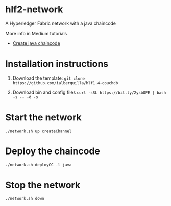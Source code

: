 # hlf2-network
A Hyperledger Fabric network with a java chaincode

More info in Medium tutorials
* [Create java chaincode](https://medium.com/coinmonks/how-to-create-a-java-chaincode-and-deploy-in-a-hyperledger-fabric-2-network-65199e5f645d) 

# Installation instructions

1. Download the template:
`git clone https://github.com/ialberquilla/hlf1.4-couchdb`

2. Download bin and config files
`curl -sSL https://bit.ly/2ysbOFE | bash -s -- -d -s`


# Start the network
`./network.sh up createChannel`

# Deploy the chaincode
`./network.sh deployCC -l java`

# Stop the network
`./network.sh down`

